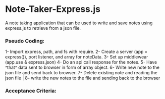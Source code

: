 # Note-Taker-Express.js
A note taking application that can be used to write and save notes using express.js to retrieve from a json file.


### Pseudo Coding:
1- Import express, path, and fs with require.
2- Create a server (app = express()), port listener, and array for noteData. 
3- Set up middlewear (app.use & express.json)
4- Do an api call response for the notes. 
5- Have ^that^ data sent to browser in form of array object.
6- Write new note to the json file and send back to browser.
7- Delete existing note and reading the json file |
8- write the new notes to the file and sending back to the browser

### Acceptance Criteria:
<!-- // When openig Note Taker, there is a landing page with a link to the notes page. -->

<!--* On the notes page, 
there are notes in the left hand column and empty fields to eneter a new note -->

<!-- // When entering a new note title and text, a "save note" and "clear form" button appear in the upper right -->

<!-- When clicking on 'save note', 
that note along with other saved notes appear in the left hand column and the top right buttons dissapear -->

<!-- When clicking on a previously saved note, 
that note appears in the right hand column, and a 'New Note' button appears in the navigation -->

<!-- When clicking on the 'New Note' button ^, 
 then I am presented with empty fields for a new note title and text, and the button dissapears-->